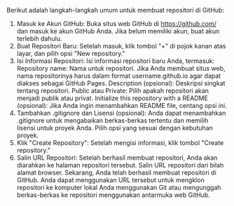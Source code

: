 Berikut adalah langkah-langkah umum untuk membuat repositori di GitHub:
1. Masuk ke Akun GitHub:
   Buka situs web GitHub di https://github.com/ dan masuk ke akun GitHub Anda. Jika belum memiliki akun, buat akun terlebih dahulu.
2. Buat Repositori Baru:
  Setelah masuk, klik tombol "+" di pojok kanan atas layar, dan pilih opsi "New repository."
3. Isi Informasi Repositori:
  Isi informasi repositori baru Anda, termasuk:
    Repository name: Nama untuk repositori. Jika Anda membuat situs web, nama repositorinya harus dalam format username.github.io agar dapat diakses sebagai GitHub Pages.
    Description (opsional): Deskripsi singkat tentang repositori.
    Public atau Private: Pilih apakah repositori akan menjadi publik atau privat.
    Initialize this repository with a README (opsional): Jika Anda ingin menambahkan README file, centang opsi ini.
4. Tambahkan .gitignore dan Lisensi (opsional):
  Anda dapat menambahkan .gitignore untuk mengabaikan berkas-berkas tertentu dan memilih lisensi untuk proyek Anda. Pilih opsi yang sesuai dengan kebutuhan proyek.
5. Klik "Create Repository":
  Setelah mengisi informasi, klik tombol "Create repository."
6. Salin URL Repositori:
Setelah berhasil membuat repositori, Anda akan diarahkan ke halaman repositori tersebut. Salin URL repositori dari bilah alamat browser.
Sekarang, Anda telah berhasil membuat repositori di GitHub. Anda dapat menggunakan URL tersebut untuk mengklon repositori ke komputer lokal Anda menggunakan Git atau mengunggah berkas-berkas ke repositori menggunakan antarmuka web GitHub.
